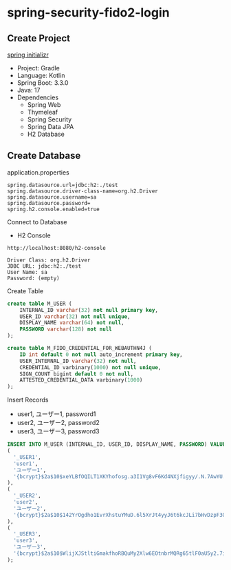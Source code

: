 # spring-security-fido2-login



## Create Project

[spring initializr](https://start.spring.io/)

- Project: Gradle
- Language: Kotlin
- Spring Boot: 3.3.0
- Java: 17
- Dependencies
  - Spring Web
  - Thymeleaf
  - Spring Security
  - Spring Data JPA
  - H2 Database



## Create Database

application.properties

```properties
spring.datasource.url=jdbc:h2:./test
spring.datasource.driver-class-name=org.h2.Driver
spring.datasource.username=sa
spring.datasource.password=
spring.h2.console.enabled=true
```



Connect to Database

- H2 Console

```http
http://localhost:8080/h2-console

Driver Class: org.h2.Driver
JDBC URL: jdbc:h2:./test
User Name: sa
Password: (empty)
```



Create Table

```sql
create table M_USER (
    INTERNAL_ID varchar(32) not null primary key,
    USER_ID varchar(32) not null unique,
    DISPLAY_NAME varchar(64) not null,
    PASSWORD varchar(128) not null
);

create table M_FIDO_CREDENTIAL_FOR_WEBAUTHN4J (
    ID int default 0 not null auto_increment primary key,
    USER_INTERNAL_ID varchar(32) not null,
    CREDENTIAL_ID varbinary(1000) not null unique,
    SIGN_COUNT bigint default 0 not null,
    ATTESTED_CREDENTIAL_DATA varbinary(1000)
);

```



Insert Records

- user1, ユーザー1, password1
- user2, ユーザー2, password2
- user3, ユーザー3, password3 

```sql
INSERT INTO M_USER (INTERNAL_ID, USER_ID, DISPLAY_NAME, PASSWORD) VALUES
(
  '_USER1',
  'user1', 
  'ユーザー1',
  '{bcrypt}$2a$10$xeYLBfOQILT1XKYhofosg.a3I1Vg8vF6Kd4NXjfigyy/.N.7AwYU.'
),
(
  '_USER2',
  'user2', 
  'ユーザー2',
  '{bcrypt}$2a$10$142YrOgdho1EvrXhstuYMuD.6l5XrJt4yyJ6t6kcJLi7bHvDzpF3O'
),
(
  '_USER3',
  'user3', 
  'ユーザー3',
  '{bcrypt}$2a$10$WlijXJStltiGmakfhoRBQuMy2Xlw6EOtnbrMQRg65tlF0aU5y2.7i'
);
```



